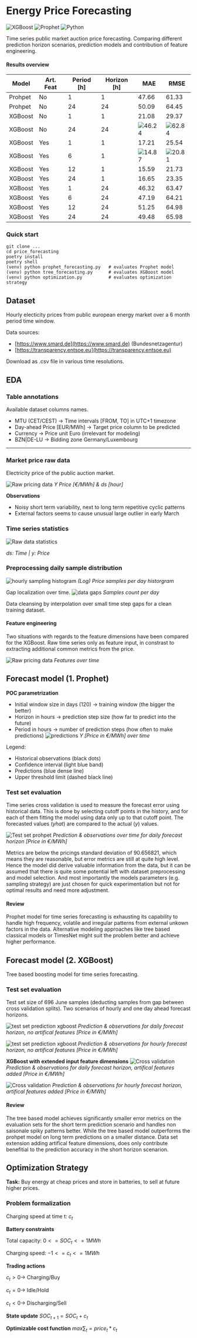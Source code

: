 # Energy Price Forecasting 
![XGBoost](https://img.shields.io/badge/XGBoost-green) 
![Prophet](https://img.shields.io/badge/Prophet-yellow) 
![Python](https://img.shields.io/badge/Python–3.12-blue)

Time series public market auction price forecasting. Comparing different prediction horizon scenarios, prediction models and contribution of feature engineering.

#### Results overview

|   Model  | Art. Feat |  Period [h] |   Horizon [h] |    MAE   |   RMSE   |
| -------- | --------- | ----------- | ------------- | -------- | -------- |
|  Prohpet |    No     |      1      |       1       |   47.66  |   61.33 |
|  Prohpet |    No     |      24     |       24      |   50.09  |   64.45  |
|  XGBoost |    No     |      1      |       1       |   21.08  |  29.37   |
|  XGBoost |    No     |      24     |       24      |   ![46.24](https://img.shields.io/badge/46.24-purple)  | ![62.84](https://img.shields.io/badge/62.84-purple) |
|  XGBoost |    Yes    |      1      |       1       |   17.21  |    25.54 |
|  XGBoost |    Yes    |      6      |       1       |   ![14.87](https://img.shields.io/badge/14.87-brightgreen)  |    ![20.81](https://img.shields.io/badge/20.81-brightgreen) |
|  XGBoost |    Yes    |      12     |       1       |   15.59  |    21.73 |
|  XGBoost |    Yes    |      24     |       1       |   16.65  |    23.35 |
|  XGBoost |    Yes    |      1      |       24      |   46.32  |    63.47 |
|  XGBoost |    Yes    |      6      |       24      |   47.19  |    64.21 |
|  XGBoost |    Yes    |      12     |       24      |   51.25  |    64.98 |
|  XGBoost |    Yes    |      24     |       24      |   49.48  |    65.98 |


### Quick start 
```
git clone ...
cd price_forecasting
poetry install
poetry shell
(venv) python prophet_forecasting.py   # evaluates Prophet model
(venv) python tree_forecasting.py      # evaluates XGBoost model
(venv) python optimization.py          # evaluates optimization strategy
```


## Dataset 
Hourly electicity prices from public european energy market over a 6 month period time window.

Data sources: 
- [https://www.smard.de](https://www.smard.de) (Bundesnetzagentur) 
- [https://transparency.entsoe.eu](https://transparency.entsoe.eu) 

Download as .csv file in various time resolutions.

## EDA 

### Table annotations 
Available dataset columns names.

- MTU (CET/CEST) $\rightarrow$ Time intervals [FROM, TO] in UTC+1 timezone 
- Day-ahead Price [EUR/MWh] $\rightarrow$ Target price column to be predicted 
- Currency $\rightarrow$ Price unit Euro (irrelevant for modeling) 
- BZN|DE-LU $\rightarrow$ Bidding zone Germany/Luxembourg 

---

### Market price raw data 
Electricity price of the public auction market.

![Raw pricing data](./plots/0_raw_prices.png)
_Y Price [€/MWh] & ds [hour]_

__Observations__ 
- Noisy short term variability, next to long term repetitive cyclic patterns 
- External factors seems to cause unusual large outlier in early March 


### Time series statistics
![Raw data statistics](./plots/1_eda_stats.png)

_ds: Time | y: Price_


### Preprocessing daily sample distribution 

![hourly sampling histogram](./plots/2_histogram_hourly_distribution.png)
_(Log) Price samples per day historgram_

Gap localization over time.
![data gaps](./plots/3_gap_line.png)
_Samples count per day_

Data cleansing by interpolation over small time step gaps for a clean training dataset.

#### Feature engineering 
Two situations with regards to the feature dimensions have been compared for the XGBoost. Raw time series only as feature input, in constrast to extracting additional common metrics from the price.

![Raw pricing data](./plots/21_features.png)
_Features over time_


## Forecast model (1. Prophet) 
__POC parametrization__ 
- Initial window size in days (120) $\rightarrow$ training window (the bigger the better) 
- Horizon in hours $\rightarrow$ prediction step size (how far to predict into the future) 
- Period in hours $\rightarrow$ number of prediction steps (how often to make predictions) 
![predictions](./plots/5_predictions.png) 
_Y [Price in €/MWh] over time_

Legend: 
- Historical observations (black dots) 
- Confidence interval (light blue band) 
- Predictions (blue dense line) 
- Upper threshold limit (dashed black line) 

### Test set evaluation 
Time series cross validation is used to measure the forecast error using historical data. This is done by selecting cutoff points in the history, and for each of them fitting the model using data only up to that cutoff point. The forecasted values (_yhat_) are compared to the actual (_y_) values.

![Test set prohpet](./plots/6_cross_validation.png) 
_Prediction & observations over time for daily forecast horizon [Price in €/MWh]_

Metrics are below the pricings standard deviation of 90.656821, which means they are reasonable, but error metrics are still at quite high level. Hence the model did derive valuable information from the data, but it can be assumed that there is quite some potential left with dataset preprocessing and model selection. And most importantly the models parameters (e.g. sampling strategy) are just chosen for quick experimentation but not for optimal results and need more adjustment.


#### Review 

Prophet model for time series forecasting is exhausting its capability to handle high frequency, volatile and irregular patterns from external unkown factors in the data. Alternative modeling approaches like tree based classical models or TimesNet might suit the problem better and achieve higher performance.


## Forecast model (2. XGBoost) 
Tree based boosting model for time series forecasting. 

### Test set evaluation  
Test set size of 696 June samples (deducting samples from gap between cross validation splits).
Two scenarios of hourly and one day ahead forecast horizons.

![test set prediction xgboost](./plots/16_xgboost_cross_validation_24_afFalse.png) 
_Prediction & observations for daily forecast horizon, no artifical features [Price in €/MWh]_

![test set prediction xgboost](./plots/16_xgboost_cross_validation_1_afFalse.png) 
_Prediction & observations for hourly forecast horizon, no artifical features [Price in €/MWh]_

__XGBoost with extended input feature dimensions__
![Cross validation](./plots/16_xgboost_cross_validation_24_afTrue.png) 
_Prediction & observations for daily forecast horizon, artifical features added [Price in €/MWh]_

![Cross validation](./plots/16_xgboost_cross_validation_1_afTrue.png) 
_Prediction & observations for hourly forecast horizon, artifical features added [Price in €/MWh]_


#### Review 
The tree based model achieves significantly smaller error metrics on the evaluation sets for the short term prediction scenario and handles non saisonale spiky patterns better. While the tree based model outperforms the prohpet model on long term predictions on a smaller distance. Data set extension adding artifical feature dimensions, does only contribute benefitial to the prediction accuracy in the short horizon scenarion.


## Optimization Strategy

__Task:__ Buy energy at cheap prices and store in batteries, to sell at future higher prices.

### Problem formalization 

Charging speed at time t: $c_t$

__Battery constraints__ 

Total  capacity: $0 <= SOC_t <= 1MWh$

Charging speed: $-1 <= c_t <= 1MWh$


__Trading actions__ 

$`c_t > 0 → `$ Charging/Buy 

$`c_t = 0 → `$ Idle/Hold 

$`c_t < 0 → `$ Discharging/Sell 


__State update__ $`SOC_{t+1} = SOC_t + c_t`$

__Optimizable cost function__ $`max ∑_t = price_t * c_t`$


<!-- ## Approach comparison

Historic prices profit: 21616.323853726

Predicted prices profit: <TODO fix model and recalculate> 

Prediction vs historic price strategy difference: <TODO show difference> -->

